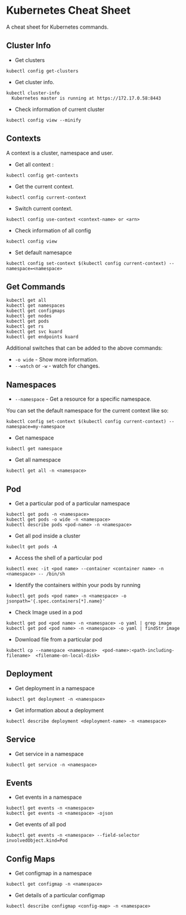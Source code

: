 # Kubernetes Cheat Sheet

A cheat sheet for Kubernetes commands.

## Cluster Info

- Get clusters
```
kubectl config get-clusters
```

- Get cluster info.
```
kubectl cluster-info
  Kubernetes master is running at https://172.17.0.58:8443
```

- Check information of current cluster
```
kubectl config view --minify
```

## Contexts

A context is a cluster, namespace and user.

- Get all context :
```
kubectl config get-contexts
```

- Get the current context.
```
kubectl config current-context
```

- Switch current context.
```
kubectl config use-context <context-name> or <arn>
```

- Check information of all config
```
kubectl config view
```

- Set default namesapce
```
kubectl config set-context $(kubectl config current-context) --namespace=<namespace>
```

## Get Commands

```
kubectl get all
kubectl get namespaces
kubectl get configmaps
kubectl get nodes
kubectl get pods
kubectl get rs
kubectl get svc kuard
kubectl get endpoints kuard
```

Additional switches that can be added to the above commands:

- `-o wide` - Show more information.
- `--watch` or `-w` - watch for changes.

## Namespaces

- `--namespace` - Get a resource for a specific namespace.

You can set the default namespace for the current context like so:

```
kubectl config set-context $(kubectl config current-context) --namespace=my-namespace
```

- Get namespace
```
kubectl get namespace
```

- Get all namespace
```
kubectl get all -n <namespace>
```

## Pod

- Get a particular pod of a particular namespace
```
kubectl get pods -n <namespace>
kubectl get pods -o wide -n <namespace>
kubectl describe pods <pod-name> -n <namespace>
```

- Get all pod inside a cluster
```
kubeclt get pods -A
```

- Access the shell of a particular pod
```
kubectl exec -it <pod name> --container <container name> -n <namespace> -- /bin/sh
```

- Identify the containers within your pods by running
```
kubectl get pods <pod name> -n <namespace> -o jsonpath='{.spec.containers[*].name}'
```

- Check Image used in a pod
```
kubectl get pod <pod name> -n <namespace> -o yaml | grep image
kubectl get pod <pod name> -n <namespace> -o yaml | findStr image
```

- Download file from a particular pod
```
kubectl cp --namespace <namespace>  <pod-name>:<path-including-filename>  <filename-on-local-disk>
```

## Deployment

- Get deployment in a namespace
```
kubectl get deployment -n <namespace>
```

- Get information about a deployment
```
kubectl describe deployment <deployment-name> -n <namespace>
```

## Service

- Get service in a namespace
```
kubectl get service -n <namespace>
```

## Events

- Get events in a namespace
```
kubectl get events -n <namespace>
kubectl get events -n <namespace> -ojson
```
- Get events of all pod
```
kubectl get events -n <namespace> --field-selector involvedObject.kind=Pod
```

## Config Maps

- Get configmap in a namespace
```
kubectl get configmap -n <namespace>
```

- Get details of a particular configmap
```
kubectl describe configmap <config-map> -n <namespace>
```
